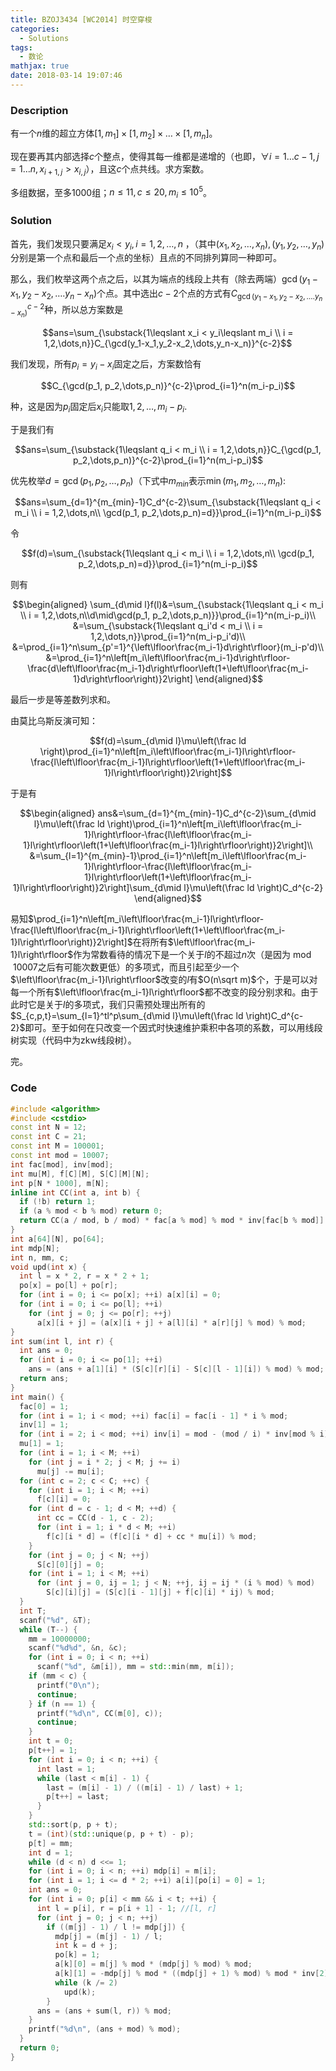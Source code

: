 ```yaml
---
title: BZOJ3434 [WC2014] 时空穿梭
categories:
  - Solutions
tags:
  - 数论
mathjax: true
date: 2018-03-14 19:07:46
---
```


### Description

有一个$n$维的超立方体$[1, m_1]\times[1, m_2]\times\dots\times[1,m_n]$。

现在要再其内部选择$c$个整点，使得其每一维都是递增的（也即，$\forall i=1\dots c-1, j=1\dots n, x_{i+1, j}>x_{i,j}$），且这$c$个点共线。求方案数。

多组数据，至多$1000$组；$n\leqslant 11, c\leqslant 20, m_i\leqslant 10^5$。

<!--more-->

### Solution

首先，我们发现只要满足$x_i < y_i, i = 1,2,\dots,n$ ，（其中$(x_1, x_2,\dots,x_n),(y_1, y_2,\dots,y_n)$分别是第一个点和最后一个点的坐标）且点的不同排列算同一种即可。

那么，我们枚举这两个点之后，以其为端点的线段上共有（除去两端）$\gcd(y_1-x_1,y_2-x_2,\dots.y_n-x_n)$个点。其中选出$c-2$个点的方式有$C_{\gcd(y_1-x_1,y_2-x_2,\dots.y_n-x_n)}^{c-2}$种，所以总方案数是

$$ans=\sum_{\substack{1\leqslant x_i < y_i\leqslant m_i \\ i = 1,2,\dots,n}}C_{\gcd(y_1-x_1,y_2-x_2,\dots,y_n-x_n)}^{c-2}$$

我们发现，所有$p_i=y_i-x_i$固定之后，方案数恰有

$$C_{\gcd(p_1, p_2,\dots,p_n)}^{c-2}\prod_{i=1}^n(m_i-p_i)$$

种，这是因为$p_i$固定后$x_i$只能取$1,2,\dots,m_i-p_i$.

于是我们有

$$ans=\sum_{\substack{1\leqslant q_i < m_i \\ i = 1,2,\dots,n}}C_{\gcd(p_1, p_2,\dots,p_n)}^{c-2}\prod_{i=1}^n(m_i-p_i)$$

优先枚举$d=\gcd(p_1, p_2,\dots,p_n)$（下式中$m_{min}$表示$\min(m_1,m_2,\dots,m_n)$:

$$ans=\sum_{d=1}^{m_{min}-1}C_d^{c-2}\sum_{\substack{1\leqslant q_i < m_i \\ i = 1,2,\dots,n\\ \gcd(p_1, p_2,\dots,p_n)=d}}\prod_{i=1}^n(m_i-p_i)$$

令

$$f(d)=\sum_{\substack{1\leqslant q_i < m_i \\ i = 1,2,\dots,n\\ \gcd(p_1, p_2,\dots,p_n)=d}}\prod_{i=1}^n(m_i-p_i)$$

则有

$$\begin{aligned}
\sum_{d\mid l}f(l)&=\sum_{\substack{1\leqslant q_i < m_i \\ i = 1,2,\dots,n\\d\mid\gcd(p_1, p_2,\dots,p_n)}}\prod_{i=1}^n(m_i-p_i)\\
&=\sum_{\substack{1\leqslant q_i'd < m_i \\ i = 1,2,\dots,n}}\prod_{i=1}^n(m_i-p_i'd)\\
&=\prod_{i=1}^n\sum_{p'=1}^{\left\lfloor\frac{m_i-1}d\right\rfloor}(m_i-p'd)\\
&=\prod_{i=1}^n\left[m_i\left\lfloor\frac{m_i-1}d\right\rfloor-\frac{d\left\lfloor\frac{m_i-1}d\right\rfloor\left(1+\left\lfloor\frac{m_i-1}d\right\rfloor\right)}2\right]
\end{aligned}$$

最后一步是等差数列求和。

由莫比乌斯反演可知：

$$f(d)=\sum_{d\mid l}\mu\left(\frac ld \right)\prod_{i=1}^n\left[m_i\left\lfloor\frac{m_i-1}l\right\rfloor-\frac{l\left\lfloor\frac{m_i-1}l\right\rfloor\left(1+\left\lfloor\frac{m_i-1}l\right\rfloor\right)}2\right]$$

于是有

$$\begin{aligned}
ans&=\sum_{d=1}^{m_{min}-1}C_d^{c-2}\sum_{d\mid l}\mu\left(\frac ld \right)\prod_{i=1}^n\left[m_i\left\lfloor\frac{m_i-1}l\right\rfloor-\frac{l\left\lfloor\frac{m_i-1}l\right\rfloor\left(1+\left\lfloor\frac{m_i-1}l\right\rfloor\right)}2\right]\\
&=\sum_{l=1}^{m_{min}-1}\prod_{i=1}^n\left[m_i\left\lfloor\frac{m_i-1}l\right\rfloor-\frac{l\left\lfloor\frac{m_i-1}l\right\rfloor\left(1+\left\lfloor\frac{m_i-1}l\right\rfloor\right)}2\right]\sum_{d\mid l}\mu\left(\frac ld \right)C_d^{c-2}
\end{aligned}$$



 易知$\prod_{i=1}^n\left[m_i\left\lfloor\frac{m_i-1}l\right\rfloor-\frac{l\left\lfloor\frac{m_i-1}l\right\rfloor\left(1+\left\lfloor\frac{m_i-1}l\right\rfloor\right)}2\right]$在将所有$\left\lfloor\frac{m_i-1}l\right\rfloor$作为常数看待的情况下是一个关于$l$的不超过$n$次（是因为$\bmod 10007$之后有可能次数更低）的多项式，而且引起至少一个$\left\lfloor\frac{m_i-1}l\right\rfloor$改变的$l$有$O(n\sqrt m)$个，于是可以对每一个所有$\left\lfloor\frac{m_i-1}l\right\rfloor$都不改变的段分别求和。由于此时它是关于$l$的多项式，我们只需预处理出所有的$S_{c,p,t}=\sum_{l=1}^tl^p\sum_{d\mid l}\mu\left(\frac ld \right)C_d^{c-2}$即可。至于如何在只改变一个因式时快速维护乘积中各项的系数，可以用线段树实现（代码中为zkw线段树）。

完。


### Code

```cpp
#include <algorithm>
#include <cstdio>
const int N = 12;
const int C = 21;
const int M = 100001;
const int mod = 10007;
int fac[mod], inv[mod];
int mu[M], f[C][M], S[C][M][N];
int p[N * 1000], m[N];
inline int CC(int a, int b) {
  if (!b) return 1;
  if (a % mod < b % mod) return 0;
  return CC(a / mod, b / mod) * fac[a % mod] % mod * inv[fac[b % mod]] % mod * inv[fac[(a - b) % mod]] % mod;
}
int a[64][N], po[64];
int mdp[N];
int n, mm, c;
void upd(int x) {
  int l = x * 2, r = x * 2 + 1;
  po[x] = po[l] + po[r];
  for (int i = 0; i <= po[x]; ++i) a[x][i] = 0;
  for (int i = 0; i <= po[l]; ++i)
    for (int j = 0; j <= po[r]; ++j)
      a[x][i + j] = (a[x][i + j] + a[l][i] * a[r][j] % mod) % mod;
}
int sum(int l, int r) {
  int ans = 0;
  for (int i = 0; i <= po[1]; ++i)
    ans = (ans + a[1][i] * (S[c][r][i] - S[c][l - 1][i]) % mod) % mod;
  return ans;
}
int main() {
  fac[0] = 1;
  for (int i = 1; i < mod; ++i) fac[i] = fac[i - 1] * i % mod;
  inv[1] = 1;
  for (int i = 2; i < mod; ++i) inv[i] = mod - (mod / i) * inv[mod % i] % mod;
  mu[1] = 1;
  for (int i = 1; i < M; ++i)
    for (int j = i * 2; j < M; j += i)
      mu[j] -= mu[i];
  for (int c = 2; c < C; ++c) {
    for (int i = 1; i < M; ++i)
      f[c][i] = 0;
    for (int d = c - 1; d < M; ++d) {
      int cc = CC(d - 1, c - 2);
      for (int i = 1; i * d < M; ++i)
        f[c][i * d] = (f[c][i * d] + cc * mu[i]) % mod;
    }
    for (int j = 0; j < N; ++j)
      S[c][0][j] = 0;
    for (int i = 1; i < M; ++i)
      for (int j = 0, ij = 1; j < N; ++j, ij = ij * (i % mod) % mod)
        S[c][i][j] = (S[c][i - 1][j] + f[c][i] * ij) % mod;
  }
  int T;
  scanf("%d", &T);
  while (T--) {
    mm = 10000000;
    scanf("%d%d", &n, &c);
    for (int i = 0; i < n; ++i)
      scanf("%d", &m[i]), mm = std::min(mm, m[i]);
    if (mm < c) {
      printf("0\n");
      continue;
    } if (n == 1) {
      printf("%d\n", CC(m[0], c));
      continue;
    }
    int t = 0;
    p[t++] = 1;
    for (int i = 0; i < n; ++i) {
      int last = 1;
      while (last < m[i] - 1) {
        last = (m[i] - 1) / ((m[i] - 1) / last) + 1;
        p[t++] = last;
      }
    }
    std::sort(p, p + t);
    t = (int)(std::unique(p, p + t) - p);
    p[t] = mm;
    int d = 1;
    while (d < n) d <<= 1;
    for (int i = 0; i < n; ++i) mdp[i] = m[i];
    for (int i = 1; i <= d * 2; ++i) a[i][po[i] = 0] = 1;
    int ans = 0;
    for (int i = 0; p[i] < mm && i < t; ++i) {
      int l = p[i], r = p[i + 1] - 1; //[l, r]
      for (int j = 0; j < n; ++j)
        if ((m[j] - 1) / l != mdp[j]) {
          mdp[j] = (m[j] - 1) / l;
          int k = d + j;
          po[k] = 1;
          a[k][0] = m[j] % mod * (mdp[j] % mod) % mod;
          a[k][1] = -mdp[j] % mod * ((mdp[j] + 1) % mod) % mod * inv[2] % mod;
          while (k /= 2)
            upd(k);
        }
      ans = (ans + sum(l, r)) % mod;
    }
    printf("%d\n", (ans + mod) % mod);
  }
  return 0;
}
```
